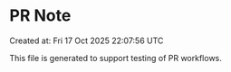 # PR Note

Created at: Fri 17 Oct 2025 22:07:56 UTC

This file is generated to support testing of PR workflows.
